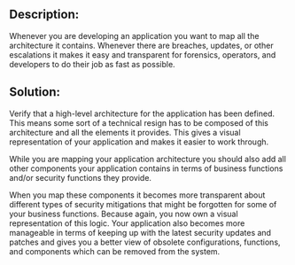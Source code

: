 ## Description:

Whenever you are developing an application you want to map all the architecture it contains. Whenever there are breaches, updates, or other escalations it makes it easy and transparent for forensics, operators, and developers to do their job as fast as possible.

## Solution:
Verify that a high-level architecture for the application has been defined. This means some sort of a technical resign has to be composed of this architecture and all the elements it provides. This gives a visual representation of your application and makes it easier to work through.

While you are mapping your application architecture you should also add all other components your application contains in terms of business functions and/or security functions they provide.

When you map these components it becomes more transparent about different types of security mitigations that might be forgotten for some of your business functions. Because again, you now own a visual representation of this logic. Your application also becomes more manageable in terms of keeping up with the latest security updates and patches and gives you a better view of obsolete configurations, functions, and components which can be removed from the system.

